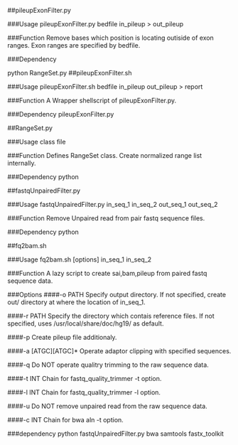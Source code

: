 ##pileupExonFilter.py

###Usage
pileupExonFilter.py bedfile in_pileup > out_pileup

###Function
Remove bases which position is locating outiside of exon ranges.
Exon ranges are specified by bedfile.

###Dependency

python RangeSet.py
##pileupExonFilter.sh

###Usage
pileupExonFilter.sh bedfile in_pileup out_pileup > report

###Function
A Wrapper shellscript of pileupExonFilter.py.

###Dependency
pileupExonFilter.py

##RangeSet.py

###Usage
class file

###Function
Defines RangeSet class. 
Create normalized range list internally.

###Dependency
python

##fastqUnpairedFilter.py

###Usage
fastqUnpairedFilter.py in_seq_1 in_seq_2 out_seq_1 out_seq_2

###Function
Remove Unpaired read from pair fastq sequence files.

###Dependency
python

##fq2bam.sh

###Usage
fq2bam.sh [options] in_seq_1 in_seq_2

###Function
A lazy script to create sai,bam,pileup from paired fastq sequence data.

###Options
####-o PATH
Specify output directory.
If not specified, create out/ directory at where the location of in_seq_1.

####-r PATH
Specify the directory which contais reference files.
If not specified, uses /usr/local/share/doc/hg19/ as default.

####-p
Create pileup file additionaly.

####-a [ATGC][ATGC]*
Operate adaptor clipping with specified sequences.

####-q
Do NOT operate qualitry trimming to the raw sequence data.

####-t INT
Chain for fastq_quality_trimmer -t option.

####-l INT
Chain for fastq_quality_trimmer -l option.

####-u
Do NOT remove unpaired read from the raw sequence data.

####-c INT
Chain for bwa aln -t option.

###dependency
python fastqUnpairedFilter.py bwa samtools fastx_toolkit
